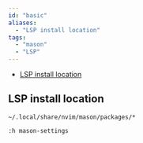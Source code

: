 ```yaml
---
id: "basic"
aliases:
  - "LSP install location"
tags:
  - "mason"
  - "LSP"
---
```


<!--toc:start-->
- [LSP install location](#lsp-install-location)
<!--toc:end-->

## LSP install location
`~/.local/share/nvim/mason/packages/*`
```nvim
:h mason-settings
```

